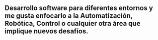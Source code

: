 

## Desarrollo software para diferentes entornos y me gusta enfocarlo a la Automatización, Robótica, Control o cualquier otra área que implique nuevos desafíos.
